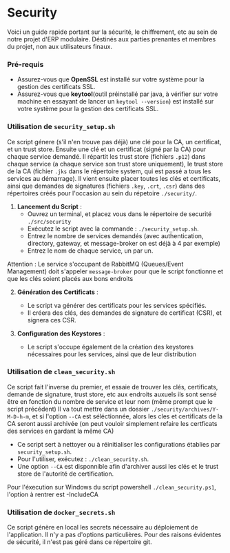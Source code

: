 # Security

Voici un guide rapide portant sur la sécurité, le chiffrement, etc au sein de notre projet d'ERP modulaire.
Déstinés aux parties prenantes et membres du projet, non aux utilisateurs finaux.

### Pré-requis

- Assurez-vous que **OpenSSL** est installé sur votre système pour la gestion des certificats SSL.
- Assurez-vous que **keytool**(outil préinstallé par java, à vérifier sur votre machine en essayant de lancer un `keytool --version`) est installé sur votre système pour la gestion des certificats SSL.

### Utilisation de `security_setup.sh`

Ce script génere (s'il n'en trouve pas déjà) une clé pour la CA, un certificat, et un trust store. Ensuite une clé et un certificat (signé par la CA) pour chaque service demandé.
Il répartit les trust store (fichiers `.p12`) dans chaque service (a chaque service son trust store uniquement), le trust store de la CA (fichier `.jks` dans le répertoire system, qui est passé a tous les services au démarrage).
Il vient ensuite placer toutes les clés et certificats, ainsi que demandes de signatures (fichiers `.key`, `.crt`, `.csr`) dans des répertoires créés pour l'occasion au sein du répetoire `./security/`.

1. **Lancement du Script** :
   - Ouvrez un terminal, et placez vous dans le répertoire de securité `./src/security`
   - Exécutez le script avec la commande : `./security_setup.sh`.
   - Entrez le nombre de services demandés (avec authentication, directory, gateway, et message-broker on est déjà à 4 par exemple)
   - Entrez le nom de chaque service, un par un.

Attention : Le service s'occupant de RabbitMQ (Queues/Event Management) doit s'appeler `message-broker` pour que le script fonctionne et que les clés soient placés aux bons endroits

2. **Génération des Certificats** :

   - Le script va générer des certificats pour les services spécifiés.
   - Il créera des clés, des demandes de signature de certificat (CSR), et signera ces CSR.

3. **Configuration des Keystores** :
   - Le script s'occupe également de la création des keystores nécessaires pour les services, ainsi que de leur distribution

### Utilisation de `clean_security.sh`

Ce script fait l'inverse du premier, et essaie de trouver les clés, certificats, demande de signature, trust store, etc aux endroits auxuels ils sont sensé être en fonction du nombre de service et leur nom (même prompt que le script précédent)
Il va tout mettre dans un dossier `./security/archives/Y-M-D-h-m`, et si l'option `--CA` est séléctionnée, alors les cles et certificats de la CA seront aussi archivée (on peut vouloir simplement refaire les certficats des services en gardant la même CA)

- Ce script sert à nettoyer ou à réinitialiser les configurations établies par `security_setup.sh`.
- Pour l'utiliser, exécutez : `./clean_security.sh`.
- Une option `--CA` est disponnible afin d'archiver aussi les clés et le trust store de l'autorité de certification.

Pour l'éxecution sur Windows du script powershell `./clean_security.ps1`, l'option à rentrer est -IncludeCA

### Utilisation de `docker_secrets.sh`

Ce script génère en local les secrets nécessaire au déploiement de l'application.
Il n'y a pas d'options particulières.
Pour des raisons évidentes de sécurité, il n'est pas géré dans ce répertoire git.
